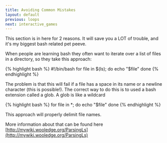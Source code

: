 ```yaml
---
title: Avoiding Common Mistakes
layout: default
previous: loops
next: interactive_games
---
```


This section is in here for 2 reasons.  It will save you a LOT of trouble,
and it's my biggest bash related pet peeve.

When people are learning bash they often want to iterate over a list of files
in a directory, so they take this approach:

{% highlight bash %}
#!/bin/bash
for file in $(ls); do
    echo "$file"
done
{% endhighlight %}

The problem is that this will fail if a file has a space in its name or a
newline character (this is possible!).  The correct way to do this is to used a
bash extension called a glob.  A glob is like a wildcard

{% highlight bash %}
for file in *; do
    echo "$file"
done
{% endhighlight %}

This approach will properly delimit file names.

More information about that can be found here
[http://mywiki.wooledge.org/ParsingLs](http://mywiki.wooledge.org/ParsingLs)
